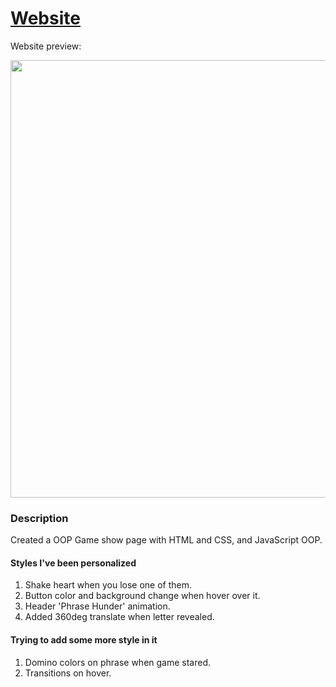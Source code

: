 # [Website](https://stevesbong.github.io/OOP-Phrase-game)

Website preview:



<img src="https://github.com/Stevesbong/Stevesbong.github.io/blob/master/img/OOP-wheel-of-success.png" width="600" height="700">


### Description

Created a OOP Game show page with HTML and CSS, and JavaScript OOP.






#### Styles I've been personalized
1. Shake heart when you lose one of them.
2. Button color and background change when hover over it.
3. Header 'Phrase Hunder' animation.
4. Added 360deg translate when letter revealed.

#### Trying to add some more style in it
1. Domino colors on phrase when game stared.
2. Transitions on hover.